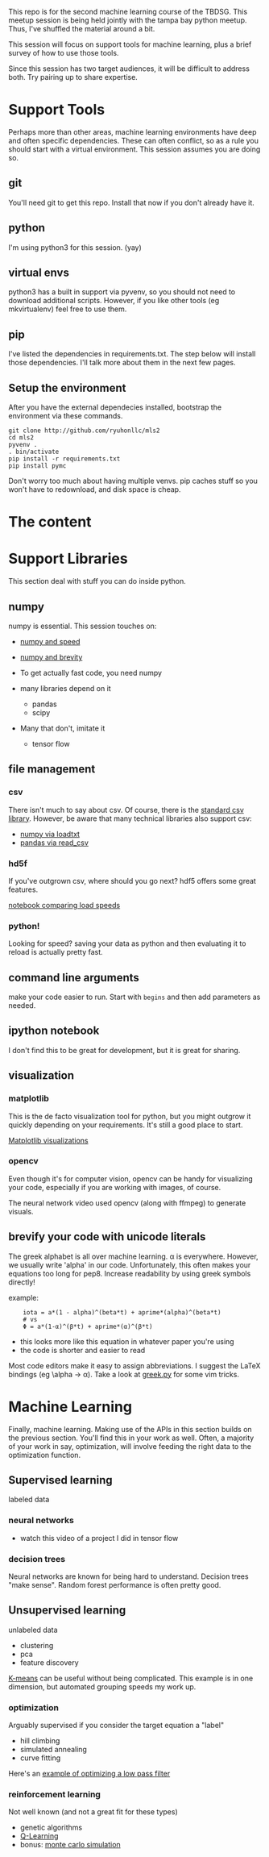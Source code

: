 <head> <meta charset="UTF-8"></head>



This repo is for the second machine learning course of the TBDSG. This meetup session is being held jointly with the tampa bay python meetup. Thus, I've shuffled the material around a bit.

This session will focus on support tools for machine learning, plus a brief survey of how to use those tools.

Since this session has two target audiences, it will be difficult to address both. Try pairing up to share expertise.

# Support Tools

Perhaps more than other areas, machine learning environments have deep and often specific dependencies.  These can often conflict, so as a rule you should start with a virtual environment.  This session assumes you are doing so.

## git

You'll need git to get this repo.  Install that now if you don't already have it.

## python

I'm using python3 for this session. (yay) 

## virtual envs

python3 has a built in support via pyvenv, so you should not need to download additional scripts.  However, if you like other tools (eg mkvirtualenv) feel free to use them.

## pip

I've listed the dependencies in requirements.txt.  The step below will install those dependencies.  I'll talk more about them in the next few pages.


## Setup the environment

After you have the external dependecies installed, bootstrap the environment via these commands.

    git clone http://github.com/ryuhonllc/mls2
    cd mls2
    pyvenv .
    . bin/activate
    pip install -r requirements.txt
    pip install pymc


Don't worry too much about having multiple venvs.  pip caches stuff so you won't have to redownload, and disk space is cheap.

# The content

# Support Libraries

This section deal with stuff you can do inside python.

## numpy

numpy is essential. This session touches on:

* [numpy and speed](/notebooks/numpy/speed.ipynb)
* [numpy and brevity](/notebooks/numpy/vectorize.ipynb)

* To get actually fast code, you need numpy
* many libraries depend on it
    * pandas
    * scipy
* Many that don't, imitate it
    * tensor flow


## file management

### csv

There isn't much to say about csv.  Of course, there is the [standard csv library](https://docs.python.org/3/library/csv.html).
However, be aware that many technical libraries also support csv:

* [numpy via loadtxt](https://docs.scipy.org/doc/numpy/reference/generated/numpy.loadtxt.html)
* [pandas via read_csv](http://pandas.pydata.org/pandas-docs/stable/generated/pandas.read_csv.html)


### hd5f

If you've outgrown csv, where should you go next? hdf5 offers some great features.

[notebook comparing load speeds](/notebooks/hd5f/speed.ipynb)

### python!

Looking for speed? saving your data as python and then evaluating it to reload is actually pretty fast.

## command line arguments

make your code easier to run.  Start with `begins` and then add parameters as needed.

## ipython notebook

I don't find this to be great for development, but it is great for sharing.

## visualization

### matplotlib

This is the de facto visualization tool for python, but you might outgrow it quickly depending on your requirements. It's still a good place to start.

[Matplotlib visualizations](/notebooks/visualization/matplotlib.ipynb)

### opencv

Even though it's for computer vision, opencv can be handy for visualizing your code, especially if you are working with images, of course.

The neural network video used opencv (along with ffmpeg) to generate visuals.

## brevify your code with unicode literals

The greek alphabet is all over machine learning. α is everywhere. However, we usually write 'alpha' in our code. Unfortunately, this often makes your equations too long for pep8. Increase readability by using greek symbols directly!

example:

        iota = a*(1 - alpha)^(beta*t) + aprime*(alpha)^(beta*t)
        # vs
        Φ = a*(1-α)^(β*t) + aprime*(α)^(β*t)


* this looks more like this equation in whatever paper you're using
* the code is shorter and easier to read

Most code editors make it easy to assign abbreviations. I suggest the LaTeX bindings (eg \alpha → α). Take a look at [greek.py](/files/greek.py) for some vim tricks.


# Machine Learning

Finally, machine learning.  Making use of the APIs in this section builds on the previous section.  You'll find this in your work as well.  Often, a majority of your work in say, optimization, will involve feeding the right data to the optimization function.


## Supervised learning

labeled data

### neural networks

* watch this video of a project I did in tensor flow

### decision trees

Neural networks are known for being hard to understand. Decision trees "make
sense". Random forest performance is often pretty good.


## Unsupervised learning

unlabeled data

* clustering
* pca
* feature discovery

[K-means](/edit/cluster/bpmgroup.py) can be useful without being complicated.
This example is in one dimension, but automated grouping speeds my work up.

### optimization

Arguably supervised if you consider the target equation a "label"

* hill climbing
* simulated annealing
* curve fitting

Here's an [example of optimizing a low pass filter](/edit/lp.py)

### reinforcement learning

Not well known (and not a great fit for these types)

* genetic algorithms
* [Q-Learning](/edit/pursuers/OneD.py)
* bonus: [monte carlo simulation]()
